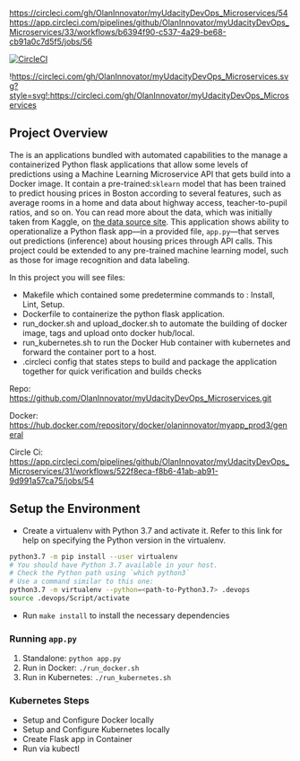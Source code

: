 <https://circleci.com/gh/OlanInnovator/myUdacityDevOps_Microservices/54>
<https://app.circleci.com/pipelines/github/OlanInnovator/myUdacityDevOps_Microservices/33/workflows/b6394f90-c537-4a29-be68-cb91a0c7d5f5/jobs/56>

[![CircleCI]([https://circleci.com/gh/OlanInnovator/myUdacityDevOps_Microservices/54](https://app.circleci.com/pipelines/github/OlanInnovator/myUdacityDevOps_Microservices/37/workflows/a293384f-8047-46f2-984b-db575a138ef9).svg?style=svg&circle-token=<YOUR_STATUS_API_TOKEN>)](<LINK>)

!https://circleci.com/gh/OlanInnovator/myUdacityDevOps_Microservices.svg?style=svg!:https://circleci.com/gh/OlanInnovator/myUdacityDevOps_Microservices


## Project Overview

The is an applications bundled with automated capabilities to the manage a containerized Python flask applications that allow some levels of predictions using a Machine Learning Microservice API that gets build into a Docker image. It contain a pre-trained:`sklearn` model that has been trained to predict housing prices in Boston according to several features, such as average rooms in a home and data about highway access, teacher-to-pupil ratios, and so on. You can read more about the data, which was initially taken from Kaggle, on [the data source site](https://www.kaggle.com/c/boston-housing). This application shows ability to operationalize a Python flask app—in a provided file, `app.py`—that serves out predictions (inference) about housing prices through API calls. This project could be extended to any pre-trained machine learning model, such as those for image recognition and data labeling.

In this project you will see files:
* Makefile which contained some predetermine commands to : Install, Lint, Setup.
* Dockerfile to containerize the python flask application.
* run_docker.sh and upload_docker.sh to automate the building of docker image, tags and upload onto docker hub/local.
* run_kubernetes.sh to run the Docker Hub container with kubernetes and forward the container port to a host.
* .circleci config that states steps to build and package the application together for quick verification and builds checks


Repo: https://github.com/OlanInnovator/myUdacityDevOps_Microservices.git

Docker: https://hub.docker.com/repository/docker/olaninnovator/myapp_prod3/general

Circle Ci: https://app.circleci.com/pipelines/github/OlanInnovator/myUdacityDevOps_Microservices/31/workflows/522f8eca-f8b6-41ab-ab91-9d991a57ca75/jobs/54

## Setup the Environment

* Create a virtualenv with Python 3.7 and activate it. Refer to this link for help on specifying the Python version in the virtualenv. 
```bash
python3.7 -m pip install --user virtualenv
# You should have Python 3.7 available in your host. 
# Check the Python path using `which python3`
# Use a command similar to this one:
python3.7 -m virtualenv --python=<path-to-Python3.7> .devops
source .devops/Script/activate
```
* Run `make install` to install the necessary dependencies

### Running `app.py`

1. Standalone:  `python app.py`
2. Run in Docker:  `./run_docker.sh`
3. Run in Kubernetes:  `./run_kubernetes.sh`

### Kubernetes Steps

* Setup and Configure Docker locally
* Setup and Configure Kubernetes locally
* Create Flask app in Container
* Run via kubectl

